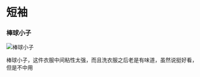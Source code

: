 # 短袖

### 棒球小子

![棒球小子](http://yanxuan.nosdn.127.net/bbca3b1ce391aef084ca268e621f3653.png?imageView&thumbnail=430x430)

棒球小子，这件衣服中间粘性太强，而且洗衣服之后老是有味道，虽然说挺好看，但是不中用